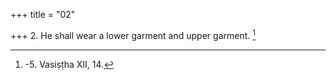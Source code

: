 +++
title = "02"

+++
2. He shall wear a lower garment and upper garment. [^2] 


[^2]:  -5. Vasiṣṭha XII, 14.
